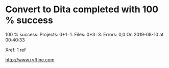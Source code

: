 # Convert to Dita  completed with 100 % success

100 % success. Projects: 0+1=1.  Files: 0+3=3. Errors: 0,0  On 2019-08-10 at 00:40:33

Xref: 1 ref



http://www.ryffine.com
